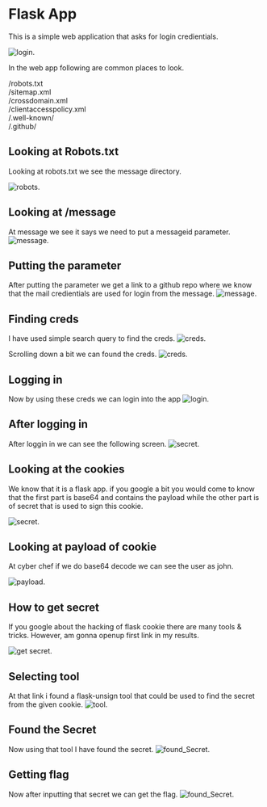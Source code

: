 # Flask App

This is a simple web application that asks for login credientials. 

![login](./Screenshot_1.png "login").


In the web app following are common places to look.

/robots.txt <br>
/sitemap.xml<br>
/crossdomain.xml<br>
/clientaccesspolicy.xml<br>
/.well-known/<br>
/.github/<br>

## Looking at Robots.txt
Looking at robots.txt we see the message directory.

![robots](./Screenshot_2.png "robots").

## Looking at /message
At message we see it says we need to put a messageid parameter.
![message](./Screenshot_3.png "message").

## Putting the parameter
After putting the parameter we get a link to a github repo where we know that the mail credientials are used for login from the message.
![message](./Screenshot_4.png "message").

## Finding creds
I have used simple search query to find the creds.
![creds](./Screenshot_5.png "creds").

Scrolling down a bit we can found the creds.
![creds](./Screenshot_6.png "creds").

## Logging in
Now by using these creds we can login into the app
![login](./Screenshot_7.png "login").

## After logging in
After loggin in we can see the following screen.
![secret](./Screenshot_8.png "secret").

## Looking at the cookies
We know that it is a flask app. if you google a bit you would come to know that the first part is base64 and contains the payload while the other part is of secret that is used to sign this cookie.

![secret](./Screenshot_10.png "secret").

## Looking at payload of cookie
At cyber chef if we do base64 decode we can see the user as john.

![payload](./Screenshot_11.png "payload").

## How to get secret
If you google about the hacking of flask cookie there are many tools & tricks. However, am gonna openup first link in my results.

![get secret](./Screenshot_12.png "get secret").

## Selecting tool
At that link i found a flask-unsign tool that could be used to find the secret from the given cookie. 
![tool](./Screenshot_13.png "tool").

## Found the Secret
Now using that tool I have found the secret.
![found_Secret](./Screenshot_14.png "found_Secret").

## Getting flag
Now after inputting that secret we can get the flag.
![found_Secret](./Screenshot_15.png "found_Secret").